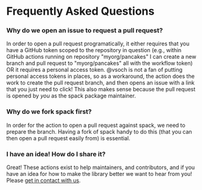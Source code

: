 # Frequently Asked Questions

### Why do we open an issue to request a pull request?

In order to open a pull request programatically, it either requires that you have
a GitHub token scoped to the repository in question (e.g., within GitHub actions
running on repository "myorg/pancakes" I can create a new branch and pull request
to "myorg/pancakes" all with the workflow token) OR it requires a personal
access token. @vsoch is not a fan of putting personal access tokens in places,
so as a workaround, the action does the work to create the pull request
branch, and then opens an issue with a link that you just need to click! This
also makes sense because the pull request is opened by *you* as the spack
package maintainer.

### Why do we fork spack first?

In order for the action to open a pull request against spack, we need to prepare
the branch. Having a fork of spack handy to do this (that you can then open
a pull request easily from) is essential.

### I have an idea! How do I share it?

Great! These actions exist to help maintainers, and contributors, and if you
have an idea for how to make the library better we want to hear from you! Please [get in contact with us](support).
